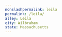 ```yaml
---
﻿nonslashpermalink: leila
permalink: /leila/
alley: Leila
city: Wilbraham
state: Massachusetts
---
```

